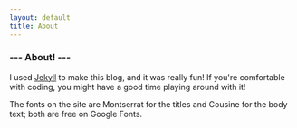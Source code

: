 ```yaml
---
layout: default
title: About
---
```

<h3> --- About! ---</h3>

I used <a href="https://jekyllrb.com/" target="_blank">Jekyll</a> to make this blog, and it was really fun! If you're comfortable with coding, you might have a good time playing around with it!

The fonts on the site are Montserrat for the titles and Cousine for the body text; both are free on Google Fonts. 


